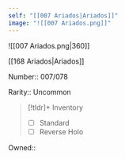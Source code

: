 ```yaml
---
self: "[[007 Ariados|Ariados]]"
image: "![[007 Ariados.png]]"
---
```


![[007 Ariados.png|360]]

[[168 Ariados|Ariados]]

Number:: 007/078

Rarity:: Uncommon

> [!tldr]+ Inventory
> - [ ] Standard
> - [ ] Reverse Holo

Owned:: 

